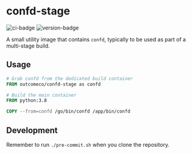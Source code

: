 # confd-stage
![ci-badge](https://github.com/outcome-co/confd-stage-image/workflows/Checks/badge.svg) ![version-badge](https://img.shields.io/badge/version-0.2.0-brightgreen)

A small utility image that contains `confd`, typically to be used as part of a multi-stage build.

## Usage

```Dockerfile
# Grab confd from the dedicated build container
FROM outcomeco/confd-stage as confd

# Build the main container
FROM python:3.8

COPY --from=confd /go/bin/confd /app/bin/confd
```

## Development

Remember to run `./pre-commit.sh` when you clone the repository.
